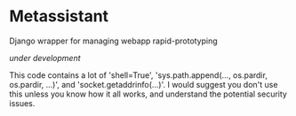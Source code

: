 # Metassistant
Django wrapper for managing webapp rapid-prototyping

*under development*

This code contains a lot of 'shell=True', 'sys.path.append(..., os.pardir, os.pardir, ...)', and 'socket.getaddrinfo(...)'.
I would suggest you don't use this unless you know how it all works, and understand the potential security issues.
